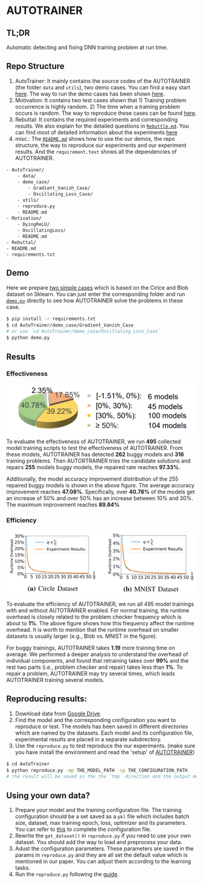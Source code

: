 # AUTOTRAINER

## TL;DR

Automatic detecting and fixing DNN training problem at run time.

## Repo Structure

1. AutoTrainer: It mainly contains the source codes of the AUTOTRAINER (the folder `data` and `utils`), two demo cases. You can find a easy start [here](./AutoTrainer/README.md). The way to run the demo cases has been shown [here](#Demo).
2. Motivation: It contains two test cases shown that 1) Training problem occurrence is highly random. 2) The time when a training problem occurs is random. The way to reproduce these cases can be found [here](./Motivation/README.md).
3. Rebuttal: It contains the required experiments and corresponding results. We also explain for the detailed questions in [`Rebuttle.md`](./Rebuttal/Rebuttal.md). You can find most of detailed information about the experiments [here](./Rebuttal/README.md)
4. misc.: The [`README.md`](./README.md) shows how to use the our demos, the repo structure, the way to reproduce our experiments and our experiment results. And the `requirement.text` shows all the dependencies of AUTOTRAINER.

```
- AutoTrainer/                 
    - data/    
    - demo_case/  
        - Gradient_Vanish_Case/
        - Oscillating_Loss_Case/
    - utils/         
    - reproduce.py             
    - README.md                  
- Motivation/                      
    - DyingReLU/
    - OscillatingLoss/
    - README.md
- Rebuttal/
- README.md
- requirements.txt
```


## Demo

Here we prepare [two simple cases](./AutoTrainer/demo_case) which is based on the Cirlce and Blob dataset on Sklearn. You can just enter the corresponding folder and run [`demo.py`](./AutoTrainer/demo_case/Gradient_Vanish_Case/demo.py) directly to see how AUTOTRAINER solve the problems in these case.

```bash
$ pip install -r requirements.txt
$ cd AutoTrainer/demo_case/Gradient_Vanish_Case
# or use `cd AutoTrainer/demo_case/Oscillating_Loss_Case`
$ python demo.py
```


## Results

### Effectiveness
![avatar](https://github.com/shiningrain/tmpfigure/blob/master/ICSE21/Figure3.png)

To evaluate the effectiveness of AUTOTRAINER, we run **495** collected model training scripts to test the effectiveness of AUTOTRAINER. From these models, AUTOTRAINER has detected **262** buggy models and **316** training problems. 
Then AUTORTRAINER tries the candidate solutions and repairs **255** models buggy models, the repaired rate reaches **97.33%**. 

Additionally, the model accuracy improvement distribution of the 255 repaired buggy models is shown in the above figure. The average accuracy improvement reaches **47.08%**. Specifically, over **40.78%** of the models get an increase of
50% and over 50% has an increase between 10% and 30%. The maximum improvement reaches **89.84%**


### Efficiency
![avatar](https://github.com/shiningrain/tmpfigure/blob/master/ICSE21/Figure4.png)

To evaluate the efficiency of AUTOTRAINER, we run all 495 model trainings with and without AUTOTRAINER enabled. 
For normal training, the runtime overhead is closely related to the problem checker frequency which is about to **1%**. The above figure shows how this frequency affect the runtime overhead. It is worth to mention that the runtime overhead on smaller datasets is usually larger (e.g., Blob vs. MNIST in the figure).

For buggy trainings, AUTOTRAINER takes **1.19** more training time on average. We performed a deeper analysis to understand the overhead of individual components, and found that retraining takes over **99%** and the rest two parts (i.e., problem checker and repair) takes less than **1%**. To repair a problem, AUTOTRAINER may try several times, which leads AUTOTRAINER training several models.


## Reproducing results:

1. Download data from [Google Drive](https://drive.google.com/file/d/1AnzEwQZtKXAXA6jo4xGdhRLuAjnUFMLd/view?usp=sharing).
2. Find the model and the corresponding configuration you want to reproduce or test. The models has been saved in different directories which are named by the datasets. Each model and its configuration file, experimental results are placed in a separate subdirectory.
3. Use the `reproduce.py` to test reproduce the our experiments. (make sure you have install the environment and read the 'setup' of [AUTOTRAINER](./AutoTrainer/README.md))

```bash
$ cd AutoTrainer
$ python reproduce.py -mp THE_MODEL_PATH -cp THE_CONFIGURATION_PATH
# the result will be saved in the the `tmp` direction and the output message will be shown on the terminal.
```

## Using your own data?

1. Prepare your model and the training configuration file. The training configuration should be a set saved as a `pkl` file which includes batch size, dataset, max training epoch, loss, optimizer and its parameters. You can refer to [this](./AutoTrainer/demo_case/Gradient_Vanish_Case/config.pkl) to complete the configuration file.
2. Rewrite the `get_dataset()` in `reproduce.py` if you need to use your own dataset. You should add the way to load and preprocess your data.
3. Adust the configuration parameters. These parameters are saved in the params in `reproduce.py` and they are all set the default value which is mentioned in our paper. You can adjust them according to the learning tasks.
4. Run the `reproduce.py` following the [guide](#reproducing-results).
